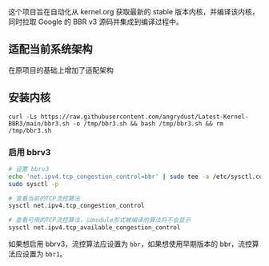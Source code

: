 这个项目旨在自动化从 kernel.org 获取最新的 stable 版本内核，并编译该内核，同时拉取 Google 的 BBR v3 源码并集成到编译过程中。
## 适配当前系统架构
在原项目的基础上增加了适配架构

## 安装内核
```shell
curl -Ls https://raw.githubusercontent.com/angrydust/Latest-Kernel-BBR3/main/bbr3.sh -o /tmp/bbr3.sh && bash /tmp/bbr3.sh && rm /tmp/bbr3.sh
```

### 启用 bbrv3

```bash
# 设置 bbrv3
echo 'net.ipv4.tcp_congestion_control=bbr' | sudo tee -a /etc/sysctl.conf
sudo sysctl -p

# 查看当前的TCP流控算法
sysctl net.ipv4.tcp_congestion_control

# 查看可用的TCP流控算法，以module形式被编译的算法将不会显示
sysctl net.ipv4.tcp_available_congestion_control
```

如果想启用 bbrv3，流控算法应设置为 `bbr`，如果想使用早期版本的 bbr，流控算法应设置为 `bbr1`。
